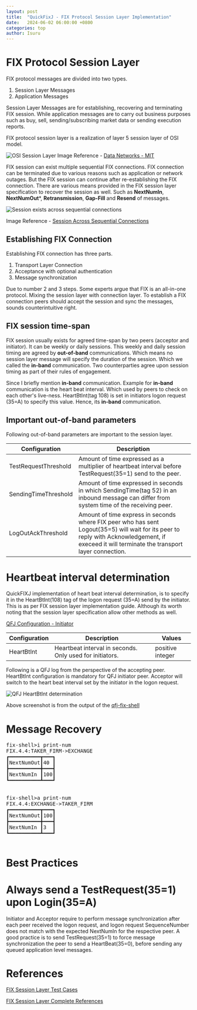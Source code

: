 ```yaml
---
layout: post
title:  "QuickFixJ - FIX Protocol Session Layer Implementation"
date:   2024-06-02 06:00:00 +0800
categories: top
author: Isuru
---
```


# FIX Protocol Session Layer 

FIX protocol messages are divided into two types. 

1. Session Layer Messages
2. Application Messages 

Session Layer Messages are for establishing, recovering and terminating FIX session. 
While application messages are to carry out business purposes such as buy, sell, sending/subscribing market data or sending execution reports. 

FIX protocol session layer is a realization of layer 5 session layer of OSI model.

![OSI Session Layer](/assets/img/fix_session_layer/osi_session_layer.jpg)
Image Reference - [Data Networks - MIT](https://web.mit.edu/modiano/www/6.263/Lecture1.pdf)

FIX session can exist multiple sequential FIX connections. FIX connection can be terminated due to various reasons such as application or network outages.
But the FIX session can continue after re-establishing the FIX connection. 
There are various means provided in the FIX session layer specification to recover the session as well.
Such as **NextNumIn**, **NextNumOut***, **Retransmission**, **Gap-Fill** and **Resend** of messages. 

![Session exists across sequential connections](/assets/img/fix_session_layer/session_lives_across_connections.png)

Image Reference - [Session Across Sequential Connections](https://www.fixtrading.org/standards/fix-session-layer-online/)

## Establishing FIX Connection

Establishing FIX connection has three parts.

1. Transport Layer Connection
2. Acceptance with optional authentication
3. Message synchronization

Due to number 2 and 3 steps. Some experts argue that FIX is an all-in-one protocol. 
Mixing the session layer with connection layer. To establish a FIX connection peers should accept the session and sync the messages, sounds counterintuitive right. 

## FIX session time-span

FIX session usually exists for agreed time-span by two peers (acceptor and initiator). It can be weekly or daily sessions. 
This weekly and daily session timing are agreed by **out-of-band** communications. Which means no session layer message will specify the duration of the session.
Which we called the **in-band** communication. Two counterparties agree upon session timing as part of their rules of engagement. 

Since I briefly mention **in-band** communication. Example for **in-band** communication is the heart beat interval. 
Which used by peers to check on each other's live-ness.
HeartBtInt(tag 108) is set in initiators logon request (35=A) to specify this value. Hence, its **in-band** communication. 


## Important out-of-band parameters 

Following out-of-band parameters are important to the session layer. 

Configuration               | Description                                              
---                         |---
TestRequestThreshold        | Amount of time expressed as a multiplier of heartbeat interval before TestRequest(35=1) send to the peer.		
SendingTimeThreshold        | Amount of time expressed in seconds in which SendingTime(tag 52) in an inbound message can differ from system time of the receiving peer. 
LogOutAckThreshold          | Amount of time express in seconds where FIX peer who has sent Logout(35=5) will wait for its peer to reply with Acknowledgement, if execeed it will terminate the transport layer connection.


# Heartbeat interval determination

QuickFIXJ implementation of heart beat interval determination, is to specify it in the HeartBtInt(108) tag of the logon request (35=A) send by the initiator.
This is as per FIX session layer implementation guide. Although its worth noting that the session layer specification allow other methods as well. 

[QFJ Configuration - Initiator](https://www.quickfixj.org/usermanual/2.3.0/usage/configuration.html#Initiator)

Configuration   | Description                                              | Values
---             |----------------------------------------------------------| ---
HeartBtInt      | Heartbeat interval in seconds. Only used for initiators.	|  positive integer	

Following is a QFJ log from the perspective of the accepting peer. HeartBtInt configuration is mandatory for QFJ initiator peer.
Acceptor will switch to the heart beat interval set by the initiator in the logon request.

![QFJ HeartBtInt determination](/assets/img/fix_session_layer/heartbtint_determination.png)

Above screenshot is from the output of the [qfj-fix-shell](https://github.com/busy-spin/qfj-fix-shell)

# Message Recovery

<pre>
fix-shell>i print-num
FIX.4.4:TAKER_FIRM->EXCHANGE
┏━━━━━━━━━━┳━━━┓
┃NextNumOut┃40 ┃
┣━━━━━━━━━━╋━━━┫
┃NextNumIn ┃100┃
┗━━━━━━━━━━┻━━━┛


fix-shell>a print-num
FIX.4.4:EXCHANGE->TAKER_FIRM
┏━━━━━━━━━━┳━━━┓
┃NextNumOut┃100┃
┣━━━━━━━━━━╋━━━┫
┃NextNumIn ┃3  ┃
┗━━━━━━━━━━┻━━━┛

</pre>

# Best Practices

# Always send a TestRequest(35=1) upon Login(35=A)

Initiator and Acceptor require to perform message synchronization after each peer received the logon request, and logon request 
SequenceNumber does not match with the expected NextNumIn for the respective peer. A good practice is to send TestRequest(35=1) to force message synchronization 
the peer to send a HeartBeat(35=0), before sending any queued application level messages. 

# References

[FIX Session Layer Test Cases](https://www.fixtrading.org/standards/fix-session-layer/)

[FIX Session Layer Complete References](https://www.fixtrading.org/standards/fix-session-layer-online/)